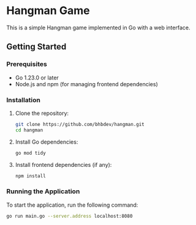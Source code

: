 # Hangman Game

This is a simple Hangman game implemented in Go with a web interface.

## Getting Started

### Prerequisites

- Go 1.23.0 or later
- Node.js and npm (for managing frontend dependencies)

### Installation

1. Clone the repository:
    ```sh
    git clone https://github.com/bhbdev/hangman.git
    cd hangman
    ```

2. Install Go dependencies:
    ```sh
    go mod tidy
    ```

3. Install frontend dependencies (if any):
    ```sh
    npm install
    ```

### Running the Application

To start the application, run the following command:
```sh
go run main.go --server.address localhost:8080